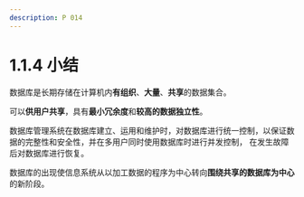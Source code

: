 ```yaml
---
description: P 014
---
```


# 1.1.4 小结

数据库是长期存储在计算机内**有组织**、**大量**、**共享**的数据集合。



可以**供用户共享**，具有**最小冗余度**和**较高的数据独立性**。



数据库管理系统在数据库建立、运用和维护时，对数据库进行统一控制，以保证数据的完整性和安全性，并在多用户同时使用数据库时进行并发控制， 在发生故障后对数据库进行恢复。



数据库的出现使信息系统从以加工数据的程序为中心转向**围绕共享的数据库为中心**的新阶段。
